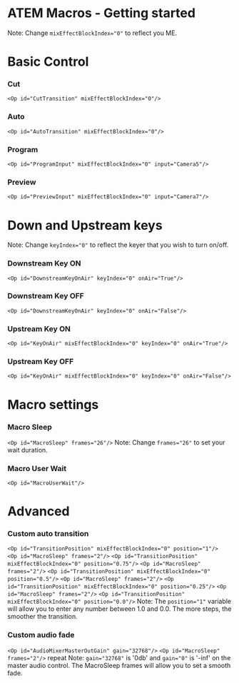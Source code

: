 # ATEM Macros - Getting started

Note: Change `mixEffectBlockIndex="0"` to reflect you ME.

# Basic Control
### Cut
`<Op id="CutTransition" mixEffectBlockIndex="0"/>`
### Auto
`<Op id="AutoTransition" mixEffectBlockIndex="0"/>`
### Program
`<Op id="ProgramInput" mixEffectBlockIndex="0" input="Camera5"/>`
### Preview
`<Op id="PreviewInput" mixEffectBlockIndex="0" input="Camera7"/>`

# Down and Upstream keys
Note: Change `keyIndex="0"` to reflect the keyer that you wish to turn on/off.
### Downstream Key ON
`<Op id="DownstreamKeyOnAir" keyIndex="0" onAir="True"/>`
### Downstream Key OFF
`<Op id="DownstreamKeyOnAir" keyIndex="0" onAir="False"/>`
### Upstream Key ON
`<Op id="KeyOnAir" mixEffectBlockIndex="0" keyIndex="0" onAir="True"/>`
### Upstream Key OFF
`<Op id="KeyOnAir" mixEffectBlockIndex="0" keyIndex="0" onAir="False"/>`

# Macro settings
### Macro Sleep
`<Op id="MacroSleep" frames="26"/>`
Note: Change `frames="26"` to set your wait duration.
### Macro User Wait
`<Op id="MacroUserWait"/>`

# Advanced
### Custom auto transition
`<Op id="TransitionPosition" mixEffectBlockIndex="0" position="1"/>`<br />
`<Op id="MacroSleep" frames="2"/>`
`<Op id="TransitionPosition" mixEffectBlockIndex="0" position="0.75"/>`
`<Op id="MacroSleep" frames="2"/>`
`<Op id="TransitionPosition" mixEffectBlockIndex="0" position="0.5"/>`
`<Op id="MacroSleep" frames="2"/>`
`<Op id="TransitionPosition" mixEffectBlockIndex="0" position="0.25"/>`
`<Op id="MacroSleep" frames="2"/>`
`<Op id="TransitionPosition" mixEffectBlockIndex="0" position="0.0"/>`
Note: The `position="1"` variable will allow you to enter any number between 1.0 and 0.0. The more steps, the smoother the transition.

### Custom audio fade
`<Op id="AudioMixerMasterOutGain" gain="32768"/>`
`<Op id="MacroSleep" frames="2"/>`
repeat
Note: `gain="32768"` is '0db' and `gain="0"` is '-inf' on the master audio control. The MacroSleep frames will allow you to set a smooth fade.
